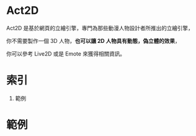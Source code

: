 # Act2D
Act2D 是基於網頁的立繪引擎，專門為那些動漫人物設計者所推出的立繪引擎，

你不需要製作一個 3D 人物，**也可以讓 2D 人物具有動態，偽立體的效果**，

你可以參考 Live2D 或是 Emote 來獲得相關資訊。

# 索引

1. 範例

# 範例
